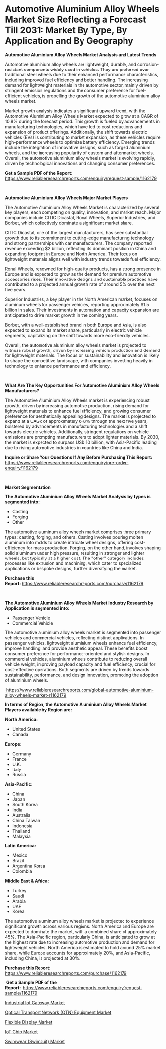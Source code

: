 <p><h1>Automotive Aluminium Alloy Wheels Market Size Reflecting a Forecast Till 2031: Market By Type, By Application and By Geography</h1></p><p><strong>Automotive Aluminium Alloy Wheels Market Analysis and Latest Trends</strong></p>
<p><p>Automotive aluminium alloy wheels are lightweight, durable, and corrosion-resistant components widely used in vehicles. They are preferred over traditional steel wheels due to their enhanced performance characteristics, including improved fuel efficiency and better handling. The increasing demand for lightweight materials in the automotive sector, mainly driven by stringent emission regulations and the consumer preference for fuel-efficient vehicles, is propelling the growth of the automotive aluminium alloy wheels market.</p><p>Market growth analysis indicates a significant upward trend, with the Automotive Aluminium Alloy Wheels Market expected to grow at a CAGR of 10.8% during the forecast period. This growth is fueled by advancements in manufacturing technologies, which have led to cost reductions and expansion of product offerings. Additionally, the shift towards electric vehicles (EVs) is contributing to market expansion, as these vehicles require high-performance wheels to optimize battery efficiency. Emerging trends include the integration of innovative designs, such as forged aluminium wheels, and the increasing popularity of custom and aftermarket wheels. Overall, the automotive aluminium alloy wheels market is evolving rapidly, driven by technological innovations and changing consumer preferences.</p></p>
<p><strong>Get a Sample PDF of the Report:&nbsp;</strong> <a href="https://www.reliableresearchreports.com/enquiry/request-sample/1162179?utm_campaign=114&utm_medium=2&utm_source=Github&utm_content=ia&utm_term=29092024&utm_id=automotive-aluminium-alloy-wheels">https://www.reliableresearchreports.com/enquiry/request-sample/1162179</a></p>
<p>&nbsp;</p>
<p><strong>Automotive Aluminium Alloy Wheels Major Market Players</strong></p>
<p><p>The Automotive Aluminium Alloy Wheels Market is characterized by several key players, each competing on quality, innovation, and market reach. Major companies include CITIC Dicastal, Ronal Wheels, Superior Industries, and Borbet, which collectively dominate a significant market share.</p><p>CITIC Dicastal, one of the largest manufacturers, has seen substantial growth due to its commitment to cutting-edge manufacturing technology and strong partnerships with car manufacturers. The company reported revenue exceeding $2 billion, reflecting its dominant position in China and expanding footprint in Europe and North America. Their focus on lightweight materials aligns well with industry trends towards fuel efficiency.</p><p>Ronal Wheels, renowned for high-quality products, has a strong presence in Europe and is expected to grow as the demand for premium automotive accessories rises. Their innovative designs and sustainable practices have contributed to a projected annual growth rate of around 5% over the next five years.</p><p>Superior Industries, a key player in the North American market, focuses on aluminum wheels for passenger vehicles, reporting approximately $1.5 billion in sales. Their investments in automation and capacity expansion are anticipated to drive market growth in the coming years. </p><p>Borbet, with a well-established brand in both Europe and Asia, is also expected to expand its market share, particularly in electric vehicle segments, capitalizing on the shift towards more eco-friendly vehicles.</p><p>Overall, the automotive aluminium alloy wheels market is projected to witness robust growth, driven by increasing vehicle production and demand for lightweight materials. The focus on sustainability and innovation is likely to shape the competitive landscape, with companies investing heavily in technology to enhance performance and efficiency.</p></p>
<p>&nbsp;</p>
<p><strong>What Are The Key Opportunities For Automotive Aluminium Alloy Wheels Manufacturers?</strong></p>
<p><p>The Automotive Aluminium Alloy Wheels market is experiencing robust growth, driven by increasing automotive production, rising demand for lightweight materials to enhance fuel efficiency, and growing consumer preference for aesthetically appealing designs. The market is projected to expand at a CAGR of approximately 6-8% through the next five years, bolstered by advancements in manufacturing technologies and a shift towards electric vehicles. Additionally, stringent regulations on vehicle emissions are prompting manufacturers to adopt lighter materials. By 2030, the market is expected to surpass USD 10 billion, with Asia-Pacific leading due to rising automotive industries in countries like China and India.</p></p>
<p><strong>Inquire or Share Your Questions If Any Before Purchasing This Report:</strong> <a href="https://www.reliableresearchreports.com/enquiry/pre-order-enquiry/1162179?utm_campaign=114&utm_medium=2&utm_source=Github&utm_content=ia&utm_term=29092024&utm_id=automotive-aluminium-alloy-wheels">https://www.reliableresearchreports.com/enquiry/pre-order-enquiry/1162179</a></p>
<p>&nbsp;</p>
<p><strong>Market Segmentation</strong></p>
<p><strong>The Automotive Aluminium Alloy Wheels Market Analysis by types is segmented into:</strong></p>
<p><ul><li>Casting</li><li>Forging</li><li>Other</li></ul></p>
<p><p>The automotive aluminum alloy wheels market comprises three primary types: casting, forging, and others. Casting involves pouring molten aluminum into molds to create intricate wheel designs, offering cost-efficiency for mass production. Forging, on the other hand, involves shaping solid aluminum under high pressure, resulting in stronger and lighter wheels, but typically at a higher cost. The "other" category includes processes like extrusion and machining, which cater to specialized applications or bespoke designs, further diversifying the market.</p></p>
<p><strong>Purchase this Report:&nbsp;</strong><a href="https://www.reliableresearchreports.com/purchase/1162179?utm_campaign=114&utm_medium=2&utm_source=Github&utm_content=ia&utm_term=29092024&utm_id=automotive-aluminium-alloy-wheels">https://www.reliableresearchreports.com/purchase/1162179</a></p>
<p>&nbsp;</p>
<p><strong>The Automotive Aluminium Alloy Wheels Market Industry Research by Application is segmented into:</strong></p>
<p><ul><li>Passenger Vehicle</li><li>Commercial Vehicle</li></ul></p>
<p><p>The automotive aluminium alloy wheels market is segmented into passenger vehicles and commercial vehicles, reflecting distinct applications. In passenger vehicles, lightweight aluminium wheels enhance fuel efficiency, improve handling, and provide aesthetic appeal. These benefits boost consumer preference for performance-oriented and stylish designs. In commercial vehicles, aluminium wheels contribute to reducing overall vehicle weight, improving payload capacity and fuel efficiency, crucial for cost-effective operations. Both segments are driven by trends towards sustainability, performance, and design innovation, promoting the adoption of aluminium wheels.</p></p>
<p><a href="https://www.reliableresearchreports.com/global-automotive-aluminium-alloy-wheels-market-r1162179?utm_campaign=114&utm_medium=2&utm_source=Github&utm_content=ia&utm_term=29092024&utm_id=automotive-aluminium-alloy-wheels">&nbsp;https://www.reliableresearchreports.com/global-automotive-aluminium-alloy-wheels-market-r1162179</a></p>
<p><strong>In terms of Region, the Automotive Aluminium Alloy Wheels Market Players available by Region are:</strong></p>
<p>
    <p> <strong> North America: </strong>
        <ul>
            <li>United States</li>
            <li>Canada</li>
        </ul>
        </p> 
    <p> <strong> Europe: </strong>
        <ul>
            <li>Germany</li>
            <li>France</li>
            <li>U.K.</li>
            <li>Italy</li>
            <li>Russia</li>
        </ul>
        </p> 
    <p> <strong> Asia-Pacific: </strong>
        <ul>
            <li>China</li>
            <li>Japan</li>
            <li>South Korea</li>
            <li>India</li>
            <li>Australia</li>
            <li>China Taiwan</li>
            <li>Indonesia</li>
            <li>Thailand</li>
            <li>Malaysia</li>
        </ul>
        </p> 
    <p> <strong> Latin America: </strong>
        <ul>
            <li>Mexico</li>
            <li>Brazil</li>
            <li>Argentina Korea</li>
            <li>Colombia</li>
        </ul>
        </p> 
    <p> <strong> Middle East & Africa: </strong>
        <ul>
            <li>Turkey</li>
            <li>Saudi</li>
            <li>Arabia</li>
            <li>UAE</li>
            <li>Korea</li>
        </ul>
    </p>
    </p>
<p><p>The automotive aluminum alloy wheels market is projected to experience significant growth across various regions. North America and Europe are expected to dominate the market, with a combined share of approximately 45%. The Asia-Pacific region, particularly China, is anticipated to grow at the highest rate due to increasing automotive production and demand for lightweight vehicles. North America is estimated to hold around 25% market share, while Europe accounts for approximately 20%, and Asia-Pacific, including China, is projected at 30%.</p></p>
<p><strong>Purchase this Report: </strong><a href="https://www.reliableresearchreports.com/purchase/1162179?utm_campaign=114&utm_medium=2&utm_source=Github&utm_content=ia&utm_term=29092024&utm_id=automotive-aluminium-alloy-wheels">https://www.reliableresearchreports.com/purchase/1162179</a></p>
<p>&nbsp;<strong>Get a Sample PDF of the Report:&nbsp;&nbsp;</strong><a href="https://www.reliableresearchreports.com/enquiry/request-sample/1162179?utm_campaign=114&utm_medium=2&utm_source=Github&utm_content=ia&utm_term=29092024&utm_id=automotive-aluminium-alloy-wheels">https://www.reliableresearchreports.com/enquiry/request-sample/1162179</a></p>
<p><strong></strong></p>
<p><p><a href="https://issuu.com/reportprime-2/docs/industrial-iot-gateway-market-size-_fd43363d9ffabe?utm_campaign=114&utm_medium=2&utm_source=Github&utm_content=ia&utm_term=29092024&utm_id=automotive-aluminium-alloy-wheels">Industrial Iot Gateway Market</a></p><p><a href="https://github.com/MonroeBullock54/Market-Research-Report-List-1/blob/main/optical-transport-network-otn-equipment-market.md?utm_campaign=114&utm_medium=2&utm_source=Github&utm_content=ia&utm_term=29092024&utm_id=automotive-aluminium-alloy-wheels">Optical Transport Network (OTN) Equipment Market</a></p><p><a href="https://www.linkedin.com/pulse/global-flexible-display-market-focus-product-type-liquid-vil7e?utm_campaign=114&utm_medium=2&utm_source=Github&utm_content=ia&utm_term=29092024&utm_id=automotive-aluminium-alloy-wheels">Flexible Display Market</a></p><p><a href="https://www.linkedin.com/pulse/future-trends-global-iot-chip-market-insights-analysis-cg29e?utm_campaign=114&utm_medium=2&utm_source=Github&utm_content=ia&utm_term=29092024&utm_id=automotive-aluminium-alloy-wheels">IoT Chip Market</a></p><p><a href="https://github.com/MegiBogdani1953/Market-Research-Report-List-1/blob/main/swimwear-swimsuit-market.md?utm_campaign=114&utm_medium=2&utm_source=Github&utm_content=ia&utm_term=29092024&utm_id=automotive-aluminium-alloy-wheels">Swimwear (Swimsuit) Market</a></p></p>